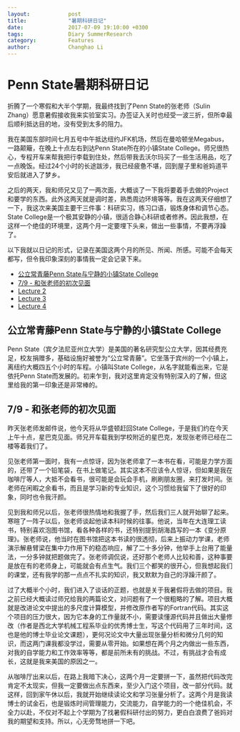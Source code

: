 ```yaml
---
layout:            post
title:             "暑期科研日记"
date:              2017-07-09 19:10:00 +0300
tags:              Diary SummerResearch 
category:          Features
author:            Changhao Li
---
```


# Penn State暑期科研日记

折腾了一个寒假和大半个学期，我最终找到了Penn State的张老师（Sulin Zhang）愿意暑假接收我来实验室实习。办签证入关时也经受一波三折，但所幸最后顺利抵达目的地，没有受到太多的阻力。

我在美国东部时间七月五号中午抵达纽约JFK机场，然后在曼哈顿坐Megabus，一路颠簸，在晚上十点左右到达Penn State所在的小镇State College。师兄很热心，专程开车来帮我把行李载到住处，然后带我去沃尔玛买了一些生活用品，吃了一点晚饭。经过24个小时的长途跋涉，我已经疲惫不堪，回到屋子里和爸妈道平安后就进入了梦乡。

之后的两天，我和师兄又见了一两次面，大概谈了一下我将要着手去做的Project和要学的东西。此外这两天就是调时差，熟悉周边环境等等。我在这两天仔细想了一下，我这次来美国主要干三件事：科研实习，练习口语，锻炼身体和调节心态。State College是一个极其安静的小镇，很适合静心科研或者修养。因此我想，在这样一个绝佳的环境里，这两个月一定要埋下头来，做出一些事情，不要再浮躁了。

以下我就以日记的形式，记录在美国这两个月的所见、所闻、所感。可能不会每天都写，但令我印象深刻的事情我一定会记录下来。

* [公立常青藤Penn State与宁静的小镇State College](#0) 
* [7/9 - 和张老师的初次见面](#1) 
* [Lecture 2](#2)
* [Lecture 3](#3)
* [Lecture 4](#4)


<h2 id="0">公立常青藤Penn State与宁静的小镇State College</h2>

Penn State（宾夕法尼亚州立大学）是美国的著名研究型公立大学，因其经费充足，校友捐赠多，基础设施好被誉为“公立常青藤”。它坐落于宾州的一个小镇上，离纽约大概四五个小时的车程。小镇叫State College，从名字就能看出来，它是依托Penn State而发展的。初来乍到，我对这里肯定没有特别深入的了解，但这里给我的第一印象还是非常棒的。

<h2 id="1">7/9 - 和张老师的初次见面</h2>

昨天张老师发邮件说，他今天将从华盛顿赶回State College，于是我们约在今天上午十点，星巴克见面。师兄开车载我到学校附近的星巴克，发现张老师已经在二楼等着我们了。

见张老师第一面时，我有一点惊讶，因为张老师拿了一本书在看，可能是力学方面的，还带了一个铅笔袋，在书上做笔记。其实这本不应该令人惊讶，但如果是我在咖啡厅等人，大抵不会看书，很可能是会玩会手机，刷刷朋友圈，来打发时间。张老师在闲暇之余看书，而且是学习新的专业知识，这个习惯给我留下了很好的印象，同时也令我汗颜。

见到我和师兄以后，张老师很热情地和我握了手，然后我们三人就开始聊了起来。寒暄了一阵子以后，张老师谈起他读本科时候的往事。他说，当年在大连理工读书，特别喜欢泡图书馆，看各种各样的书，还特别提到胡海昌写的一本《变分原理》。张老师说，他当时在图书馆把这本书读的很透彻，后来上振动力学课，老师演示解悬臂梁在集中力作用下的稳态响应，解了二十多分钟，他举手上台用了能量法，一分多钟就把题做完了。张老师调侃说，还好那个老师人比较和善，这种事要是放在有的老师身上，可能就会有点生气。我们三个都笑的很开心，但我想起我们的课堂，还有我学的那一点点不扎实的知识，我又默默为自己的浮躁汗颜了。

过了大概半个小时，我们进入了谈话的正题，也就是关于我暑假将去做的项目。我之前已经大概读过师兄给我的两篇论文，对问题有了一个很粗略的了解。项目大概就是改进论文中提出的多尺度计算模型，并修改原作者写的Fortran代码。其实这个项目的压力很大，因为它本身的工作量就不小，需要读懂源代码并且做出大量修改（作者是西北大学机械工程系毕业的优秀博士生，写这个代码用了三年时间，这也是他的博士毕业论文课题），更何况论文中大量出现张量分析和微分几何的知识，而这两门课我都没学过，需要从零开始。如果想在两个月之内做出一些东西，对我的自学能力和工作效率等等，都是前所未有的挑战。不过，有挑战才会有成长，这就是我来美国的原因之一。

从咖啡厅出来以后，在路上我暗下决心，这两个月一定要拼一下，虽然把代码改完肯定不太现实，但我一定要做出点东西来，至少入门这个项目，改一部分代码。就这样，回到家午休以后，我就开始继续读论文和学习张量分析了。这两个月是我读博士的试金石，也是锻炼时间管理能力，交流能力，自学能力的一个绝佳机会，不全力以赴，不仅对不起上个学期为了找暑假科研付出的努力，更白白浪费了爸妈对我的期望和支持。所以，心无旁骛地拼一下吧。